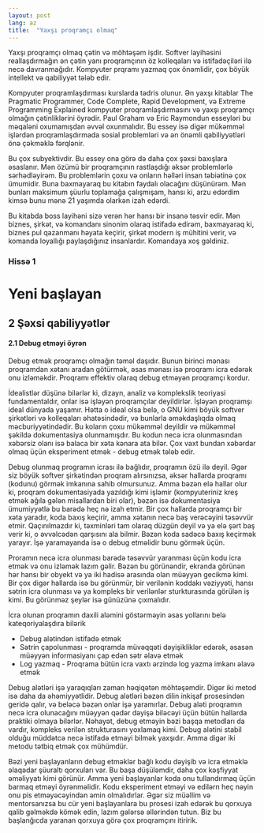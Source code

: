 ```yaml
---
layout: post
lang: az
title:  "Yaxşı proqramçı olmaq"
---
```


Yaxşı proqramçı olmaq çətin və möhtəşəm işdir. Softver layihəsini reallaşdırmağın ən çətin yanı proqramçının öz kolleqaları və istifadəçiləri ilə necə davranmağıdır. Kompyuter prqramı yazmaq çox önəmlidir, çox böyük intellekt və qabiliyyət tələb edir. 

Kompyuter proqramlaşdırması kurslarda tədris olunur. Ən yaxşı kitablar The Pragmatic Programmer, Code Complete, Rapid Development, və Extreme Programming Explained kompyuter proqramlaşdırmasını və yaxşı proqramçı olmağın çətinliklərini öyrədir. Paul Graham və Eric Raymondun esseyləri bu məqaləni oxumamışdan əvvəl oxunmalıdır. Bu essey isə digər mükəmməl işlərdən proqramlaşdırmada sosial problemləri və ən önəmli qabiliyyətləri önə çəkməklə fərqlənir.

Bu çox subyektivdir. Bu essey ona görə də daha çox şəxsi baxışlara əsaslanır. Mən özümü bir proqramçının rastlaşdığı əksər problemlərlə sərhədləyirəm. Bu problemlərin çoxu və onların həlləri insan təbiətinə çox ümumidir. Buna baxmayaraq bu kitabın faydalı olacağını düşünürəm. Mən bunları maksimum şüurlu toplamağa çalışmışam, hansı ki, arzu edərdim kimsə bunu mənə 21 yaşımda olarkən izah edərdi.

Bu kitabda boss layihəni sizə verən hər hansı bir insanə təsvir edir. Mən biznes, şirkət, və komandanı sinonim olaraq istifadə edirəm, baxmayaraq ki, biznes pul qazanmanı həyata keçirir, şirkət modern iş mühitini verir, və komanda loyallığı paylaşdığınız insanlardır.
Komandaya xoş gəldiniz.

### **Hissə 1**

# **Yeni başlayan**

## **2   Şəxsi qabiliyyətlər**

#### **2.1 Debug etməyi öyrən**

Debug etmək proqramçı olmağın təməl daşıdır. Bunun birinci mənası proqramdan xətanı aradan götürmək, əsas mənası isə proqramı icra edərək onu izləməkdir. Proqramı effektiv olaraq debug etməyən proqramçı kordur.

İdealistlər düşünə bilərlər ki, dizayn, analiz və komplekslik teoriyasi fundamentaldır, onlar isə işləyən proqramçılar deyildirlər. İşləyən proqramşı ideal dünyada yaşamır. Hətta o ideal olsa belə, o GNU kimi böyük softver şirkətləri və kolleqaları əhatəsindədir, və bunlarla əməkdaşlıqda olmaq məcburiyyətindədir. Bu koların çoxu mükəmməl deyildir və mükəmməl şəkildə dokumentasiya olunmamışdır. Bu kodun necə icra olunmasından xəbərsiz olanı isə balaca bir xəta kənara ata bilər. Çox vaxt bundan xəbərdar olmaq üçün eksperiment etmək - debug etmək tələb edir.

Debug olunmaq programın icrası ilə bağlıdır, proqramın özü ilə deyil. Əgər siz böyük softver şirkətindən proqram alırsınızsa, əksər hallarda proqramı (kodunu) görmək imkanına sahib olmursunuz. Amma bəzən elə hallar olur ki, proqram dokumentasiyada yazıldığı kimi işləmir (kompyuteriniz kreş etmək ağıla gələn misallardan biri olar), bəzən isə dokumentasiya ümumiyyətlə bu barədə heç nə izah etmir. Bir çox hallarda proqramçı bir xəta yaradır, koda baxış keçirir, amma xətanın necə baş verəcəyini təsəvvür etmir. Qaçınılmazdır ki, təxminləri tam olaraq düzgün deyil və ya elə şərt baş verir ki, o əvvəlcədən qarşısını ala bilmir. Bəzən koda sadəcə baxış keçirmək yarayır. İşə yaramayanda isə o debug etməlidir bunu görmək üçün.

Proramın necə icra olunması barədə təsəvvür yaranması üçün kodu icra etmək və onu izləmək lazım gəlir. Bəzən bu görünəndir, ekranda görünən hər hansı bir obyekt və ya iki hadisə arasında olan müəyyən gecikmə kimi. Bir çox digər hallarda isə bu görünmür, bir verilənin koddakı vəziyyəti, hansı sətrin icra olunması və ya kompleks bir verilənlər sturkturasında görülən iş kimi. Bu görünməz şeylər isə günüzünə çıxmalıdır.

İcra olunan proqramın daxili aləmini göstərməyin əsas yollarını belə kateqoriyalaşdıra bilərik
 - Debug alətindən istifadə etmək
 - Sətrin çapolunması - proqramda müvəqqəti dəyişikliklər edərək, əsasən müəyyən informasiyanı çap edən sətr əlavə etmək
 - Log yazmaq  - Proqrama bütün icra vaxtı ərzində log yazma imkanı əlavə etmək

Debug alətləri işə yaraqıqları zaman həqiqətən möhtəşəmdir. Digər iki metod isə daha da əhəmiyyətlidir. Debug alətləri bəzən dilin inkişaf prosesindən geridə qalır, və beləcə bəzən onlar işə yaramırlar. Debug aləti proqramın necə icra olunacağını müəyyən qədər dəyişə biləcəyi üçün bütün hallarda praktiki olmaya bilərlər. Nəhayət, debug etməyin bəzi başqa metodları da vardır, kompleks verilən strukturasını yoxlamaq kimi. Debug alətini stabil olduğu müddətcə necə istifadə etməyi bilmək yaxşıdır. Amma digər iki metodu tətbiq etmək çox mühümdür.

 Bəzi yeni başlayanların debug etməklər bağlı kodu dəyişib və icra etməklə əlaqədar şüuraltı qorxuları var. Bu başa düşüləmdir, daha çox kəşfiyyat əməliyyatı kimi görünür. Amma yeni başlayanlar koda onu tullandırmaq üçün barmaq etməyi öyrənməlidir. Kodu eksperiment etməyi və edilərn heç nəyin onu pis etməyəcəyindən əmin olmalıdırlar. Əgər siz müəllim və mentorsanızsa bu cür yeni başlayanlara bu prosesi izah edərək bu qorxuya qalib gəlməkdə kömək edin, lazım gələrsə əllərindən tutun. Biz bu başlanğıcda yaranan qorxuya görə çox proqramçını itiririk.

